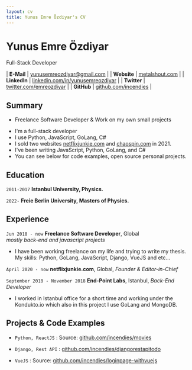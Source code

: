 ```yaml
---
layout: cv
title: Yunus Emre Özdiyar's CV
---
```


# Yunus Emre Özdiyar
Full-Stack Developer

| __E-Mail__   | [yunusemreozdiyar@gmail.com](mailto:yunusemreozdiyar@gmail.com)      | 
| __Website__  | [metalshout.com](https://metalshout.com)                        |
| __LinkedIn__ | [linkedin.com/in/yunusemreozdiyar](https://linkedin.com/in/yunusemreozdiyar) |
| __Twitter__  | [twitter.com/emreozdiyar](https://twitter.com/emreozdiyar)       |
| __GitHub__  | [github.com/incendies](https://github.com/incendies)         |

## Summary
* Freelance Software Developer & Work on my own small projects 

- I'm a full-stack developer
- I use Python, JavaScript, GoLang, C#
- I sold two websites [netflixjunkie.com](https://netflixjunkie.com) and [chaospin.com](https://chaospin.com) in 2021. 
- I've been writing JavaScript, Python, GoLang, and C# 
- You can see below for code examples, open source personal projects.

## Education

`2011-2017`
__Istanbul University, Physics.__


`2022-`
__Freie Berlin University, Masters of Physics.__

## Experience

`Jun 2018 - now`
__Freelance Software Developer__, Global  
_mostly back-end and javascript projects_

- I have been working freelance on my life and trying to write my thesis. My skills: Python, GoLang, JavaScript, Django, VueJS and etc...

`April 2020 - now`
__netflixjunkie.com__, Global, 
_Founder & Editor-in-Chief_


`September 2018 - November 2018`
__End-Point Labs__, Istanbul,
_Back-End Developer_

- I worked in Istanbul office for a short time and working under the Kondukto.io which also in this project I use GoLang and MongoDB.


## Projects & Code Examples

- `Python, ReactJS` : 
   Source: [github.com/incendies/movies](https://github.com/incendies/movies)

- `Django, Rest API` : [github.com/incendies/djangorestapitodo](https://github.com/incendies/djangorestapitodo)

- `VueJS` :
  Source: [github.com/incendies/loginpage-withvuejs](https://github.com/incendies/loginpage-withvuejs)
